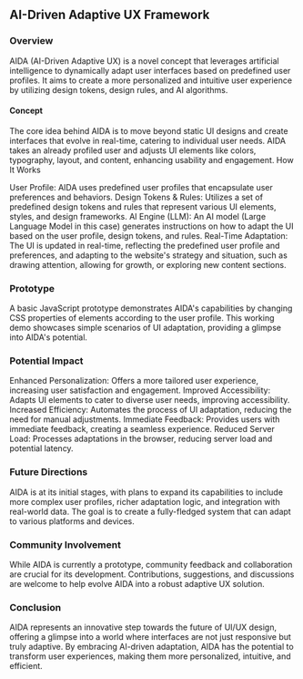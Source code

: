 ## AI-Driven Adaptive UX Framework


### Overview


AIDA (AI-Driven Adaptive UX) is a novel concept that leverages artificial intelligence to dynamically adapt user interfaces based on predefined user profiles. It aims to create a more personalized and intuitive user experience by utilizing design tokens, design rules, and AI algorithms.

#### Concept


The core idea behind AIDA is to move beyond static UI designs and create interfaces that evolve in real-time, catering to individual user needs. AIDA takes an already profiled user and adjusts UI elements like colors, typography, layout, and content, enhancing usability and engagement.
How It Works

User Profile: AIDA uses predefined user profiles that encapsulate user preferences and behaviors.
Design Tokens & Rules: Utilizes a set of predefined design tokens and rules that represent various UI elements, styles, and design frameworks.
AI Engine (LLM): An AI model (Large Language Model in this case) generates instructions on how to adapt the UI based on the user profile, design tokens, and rules.
Real-Time Adaptation: The UI is updated in real-time, reflecting the predefined user profile and preferences, and adapting to the website's strategy and situation, such as drawing attention, allowing for growth, or exploring new content sections.


### Prototype


A basic JavaScript prototype demonstrates AIDA's capabilities by changing CSS properties of elements according to the user profile. This working demo showcases simple scenarios of UI adaptation, providing a glimpse into AIDA's potential.

### Potential Impact


Enhanced Personalization: Offers a more tailored user experience, increasing user satisfaction and engagement.
Improved Accessibility: Adapts UI elements to cater to diverse user needs, improving accessibility.
Increased Efficiency: Automates the process of UI adaptation, reducing the need for manual adjustments.
Immediate Feedback: Provides users with immediate feedback, creating a seamless experience.
Reduced Server Load: Processes adaptations in the browser, reducing server load and potential latency.


### Future Directions


AIDA is at its initial stages, with plans to expand its capabilities to include more complex user profiles, richer adaptation logic, and integration with real-world data. The goal is to create a fully-fledged system that can adapt to various platforms and devices.

### Community Involvement


While AIDA is currently a prototype, community feedback and collaboration are crucial for its development. Contributions, suggestions, and discussions are welcome to help evolve AIDA into a robust adaptive UX solution.

### Conclusion


AIDA represents an innovative step towards the future of UI/UX design, offering a glimpse into a world where interfaces are not just responsive but truly adaptive. By embracing AI-driven adaptation, AIDA has the potential to transform user experiences, making them more personalized, intuitive, and efficient.
